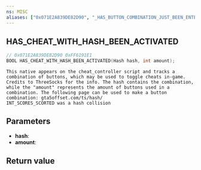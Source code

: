 ```yaml
---
ns: MISC
aliases: ["0x071E2A839DE82D90", "_HAS_BUTTON_COMBINATION_JUST_BEEN_ENTERED"]
---
```

## HAS_CHEAT_WITH_HASH_BEEN_ACTIVATED

```c
// 0x071E2A839DE82D90 0xFF6191E1
BOOL HAS_CHEAT_WITH_HASH_BEEN_ACTIVATED(Hash hash, int amount);
```

```
This native appears on the cheat_controller script and tracks a combination of buttons, which may be used to toggle cheats in-game. Credits to ThreeSocks for the info. The hash contains the combination, while the "amount" represents the amount of buttons used in a combination. The following page can be used to make a button combination: gta5offset.com/ts/hash/
INT_SCORES_SCORTED was a hash collision
```

## Parameters
* **hash**: 
* **amount**: 

## Return value
